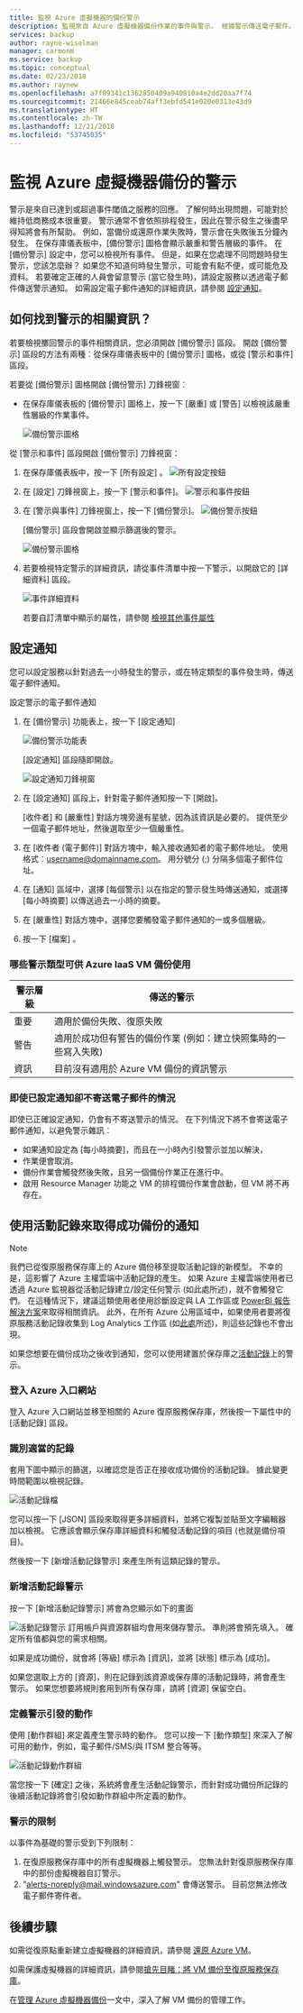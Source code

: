 ```yaml
---
title: 監視 Azure 虛擬機器的備份警示
description: 監視來自 Azure 虛擬機器備份作業的事件與警示。 根據警示傳送電子郵件。
services: backup
author: rayne-wiselman
manager: carmonm
ms.service: backup
ms.topic: conceptual
ms.date: 02/23/2018
ms.author: raynew
ms.openlocfilehash: a7f09341c1362850409a940810a4e2dd20aa7f74
ms.sourcegitcommit: 21466e845ceab74aff3ebfd541e020e0313e43d9
ms.translationtype: HT
ms.contentlocale: zh-TW
ms.lasthandoff: 12/21/2018
ms.locfileid: "53745035"
---
```

# <a name="monitor-alerts-for-azure-virtual-machine-backups"></a>監視 Azure 虛擬機器備份的警示

警示是來自已達到或超過事件閾值之服務的回應。 了解何時出現問題，可能對於維持低商務成本很重要。 警示通常不會依照排程發生，因此在警示發生之後盡早得知將會有所幫助。 例如，當備份或還原作業失敗時，警示會在失敗後五分鐘內發生。 在保存庫儀表板中，[備份警示] 圖格會顯示嚴重和警告層級的事件。 在 [備份警示] 設定中，您可以檢視所有事件。 但是，如果在您處理不同問題時發生警示，您該怎麼辦？ 如果您不知道何時發生警示，可能會有點不便，或可能危及資料。 若要確定正確的人員會留意警示 (當它發生時)，請設定服務以透過電子郵件傳送警示通知。 如需設定電子郵件通知的詳細資訊，請參閱 [設定通知](backup-azure-monitor-vms.md#configure-notifications)。

## <a name="how-do-i-find-information-about-the-alerts"></a>如何找到警示的相關資訊？

若要檢視擲回警示的事件相關資訊，您必須開啟 [備份警示] 區段。 開啟 [備份警示] 區段的方法有兩種︰從保存庫儀表板中的 [備份警示] 圖格，或從 [警示和事件] 區段。

若要從 [備份警示] 圖格開啟 [備份警示] 刀鋒視窗︰

* 在保存庫儀表板的 [備份警示] 圖格上，按一下 [嚴重] 或 [警告] 以檢視該嚴重性層級的作業事件。

    ![備份警示圖格](./media/backup-azure-monitor-vms/backup-alerts-tile.png)

從 [警示和事件] 區段開啟 [備份警示] 刀鋒視窗：

1. 在保存庫儀表板中，按一下 [所有設定] 。 ![所有設定按鈕](./media/backup-azure-monitor-vms/all-settings-button.png)
2. 在 [設定] 刀鋒視窗上，按一下 [警示和事件]。 ![警示和事件按鈕](./media/backup-azure-monitor-vms/alerts-and-events-button.png)
3. 在 [警示與事件] 刀鋒視窗上，按一下 [備份警示]。 ![備份警示按鈕](./media/backup-azure-monitor-vms/backup-alerts.png)

    [備份警示] 區段會開啟並顯示篩選後的警示。

    ![備份警示圖格](./media/backup-azure-monitor-vms/backup-alerts-critical.png)
4. 若要檢視特定警示的詳細資訊，請從事件清單中按一下警示，以開啟它的 [詳細資料] 區段。

    ![事件詳細資料](./media/backup-azure-monitor-vms/audit-logs-event-detail.png)

    若要自訂清單中顯示的屬性，請參閱 [檢視其他事件屬性](backup-azure-monitor-vms.md#view-additional-event-attributes)

## <a name="configure-notifications"></a>設定通知

 您可以設定服務以針對過去一小時發生的警示，或在特定類型的事件發生時，傳送電子郵件通知。

設定警示的電子郵件通知

1. 在 [備份警示] 功能表上，按一下 [設定通知] 

    ![備份警示功能表](./media/backup-azure-monitor-vms/backup-alerts-menu.png)

    [設定通知] 區段隨即開啟。

    ![設定通知刀鋒視窗](./media/backup-azure-monitor-vms/configure-notifications.png)
2. 在 [設定通知] 區段上，針對電子郵件通知按一下 [開啟]。

    [收件者] 和 [嚴重性] 對話方塊旁邊有星號，因為該資訊是必要的。 提供至少一個電子郵件地址，然後選取至少一個嚴重性。
3. 在 [收件者 (電子郵件)]  對話方塊中，輸入接收通知者的電子郵件地址。 使用格式︰username@domainname.com。 用分號分 (;) 分隔多個電子郵件位址。
4. 在 [通知] 區域中，選擇 [每個警示] 以在指定的警示發生時傳送通知，或選擇 [每小時摘要] 以傳送過去一小時的摘要。
5. 在 [嚴重性]  對話方塊中，選擇您要觸發電子郵件通知的一或多個層級。
6. 按一下 [檔案] 。

### <a name="what-alert-types-are-available-for-azure-iaas-vm-backup"></a>哪些警示類型可供 Azure IaaS VM 備份使用

   | 警示層級 | 傳送的警示 |
   | --- | --- |
   | 重要 | 適用於備份失敗、復原失敗 |
   | 警告 | 適用於成功但有警告的備份作業 (例如：建立快照集時的一些寫入失敗) |
   | 資訊 | 目前沒有適用於 Azure VM 備份的資訊警示 |

### <a name="situations-where-email-isnt-sent-even-if-notifications-are-configured"></a>即使已設定通知卻不寄送電子郵件的情況

即使已正確設定通知，仍會有不寄送警示的情況。 在下列情況下將不會寄送電子郵件通知，以避免警示雜訊︰

* 如果通知設定為 [每小時摘要]，而且在一小時內引發警示並加以解決，
* 作業便會取消。
* 備份作業會觸發然後失敗，且另一個備份作業正在進行中。
* 啟用 Resource Manager 功能之 VM 的排程備份作業會啟動，但 VM 將不再存在。

## <a name="using-activity-logs-to-get-notifications-for-successful-backups"></a>使用活動記錄來取得成功備份的通知

> [!NOTE]
> 我們已從復原服務保存庫上的 Azure 備份移至提取活動記錄的新模型。 不幸的是，這影響了 Azure 主權雲端中活動記錄的產生。 如果 Azure 主權雲端使用者已透過 Azure 監視器從活動記錄建立/設定任何警示 (如此處所述)，就不會觸發它們。 在這種情況下，建議這類使用者使用診斷設定與 LA 工作區或 [PowerBI 報告解決方案](backup-azure-configure-reports.md)來取得相關資訊。 此外，在所有 Azure 公用區域中，如果使用者要將復原服務活動記錄收集到 Log Analytics 工作區 (如[此處](https://docs.microsoft.com/azure/log-analytics/log-analytics-activity)所述)，則這些記錄也不會出現。

如果您想要在備份成功之後收到通知，您可以使用建置於保存庫之[活動記錄](https://docs.microsoft.com/azure/azure-resource-manager/resource-group-audit)上的警示。

### <a name="login-into-azure-portal"></a>登入 Azure 入口網站

登入 Azure 入口網站並移至相關的 Azure 復原服務保存庫，然後按一下屬性中的 [活動記錄] 區段。

### <a name="identify-appropriate-log"></a>識別適當的記錄

套用下圖中顯示的篩選，以確認您是否正在接收成功備份的活動記錄。 據此變更時間範圍以檢視記錄。

![活動記錄檔](./media/backup-azure-monitor-vms/activity-logs-identify.png)

您可以按一下 [JSON] 區段來取得更多詳細資料，並將它複製並貼至文字編輯器加以檢視。 它應該會顯示保存庫詳細資料和觸發活動記錄的項目 (也就是備份項目)。

然後按一下 [新增活動記錄警示] 來產生所有這類記錄的警示。

### <a name="add-activity-log-alert"></a>新增活動記錄警示

按一下 [新增活動記錄警示] 將會為您顯示如下的畫面

![活動記錄警示](./media/backup-azure-monitor-vms/activity-logs-alerts-successful.png) 訂用帳戶與資源群組均會用來儲存警示。 準則將會預先填入。 確定所有值都與您的需求相關。

如果是成功備份，就會將 [等級] 標示為 [資訊]，並將 [狀態] 標示為 [成功]。

如果您選取上方的 [資源]，則在記錄到該資源或保存庫的活動記錄時，將會產生警示。 如果您想要將規則套用到所有保存庫，請將 [資源] 保留空白。

### <a name="define-action-on-alert-firing"></a>定義警示引發的動作

使用 [動作群組] 來定義產生警示時的動作。 您可以按一下 [動作類型] 來深入了解可用的動作，例如，電子郵件/SMS/與 ITSM 整合等等。

![活動記錄動作群組](./media/backup-azure-monitor-vms/activity-logs-alerts-action-group.png)

當您按一下 [確定] 之後，系統將會產生活動記錄警示，而針對成功備份所記錄的後續活動記錄將會引發如動作群組中所定義的動作。

### <a name="limitations-on-alerts"></a>警示的限制

以事件為基礎的警示受到下列限制：

1. 在復原服務保存庫中的所有虛擬機器上觸發警示。 您無法針對復原服務保存庫中的部份虛擬機器自訂警示。
2. "alerts-noreply@mail.windowsazure.com" 會傳送警示。 目前您無法修改電子郵件寄件者。

## <a name="next-steps"></a>後續步驟

如需從復原點重新建立虛擬機器的詳細資訊，請參閱 [還原 Azure VM](backup-azure-arm-restore-vms.md)。

如需保護虛擬機器的詳細資訊，請參閱[搶先目睹：將 VM 備份至復原服務保存庫](backup-azure-vms-first-look-arm.md)。

在[管理 Azure 虛擬機器備份](backup-azure-manage-vms.md)一文中，深入了解 VM 備份的管理工作。
